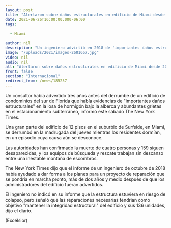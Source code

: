 ```yaml
---
layout: post
title: "Alertaron sobre daños estructurales en edificio de Miami desde 2018"
date: 2021-06-26T16:00:00.000-06:00
tags:
  
  - Miami
  
author: nil
description: "Un ingeniero advirtió en 2018 de 'importantes daños estructurales' en el edificio de 12 pisos que se derrumbó en Miami, revela The New York Times"
image: "/uploads/2021/images-2601657.jpg"
video: nil
audio: nil
alt: "Alertaron sobre daños estructurales en edificio de Miami desde 2018"
front: false
section: "Internacional"
redirect_from: /news/185257
---
```


Un consultor había advertido tres años antes del derrumbe de un edificio de condominios del sur de Florida que había evidencias de "importantes daños estructurales" en la losa de hormigón bajo la alberca y abundantes grietas en el estacionamiento subterráneo, informó este sábado The New York Times.

Una gran parte del edificio de 12 pisos en el suburbio de Surfside, en Miami, se derrumbó en la madrugada del jueves mientras los residentes dormían, en un episodio cuya causa aún se desconoce.

Las autoridades han confirmado la muerte de cuatro personas y 159 siguen desaparecidas, y los equipos de búsqueda y rescate trabajan sin descanso entre una inestable montaña de escombros.

The New York Times dijo que el informe de un ingeniero de octubre de 2018 había ayudado a dar forma a los planes para un proyecto de reparación que se pondría en marcha pronto, más de dos años y medio después de que los administradores del edificio fueran advertidos.

El ingeniero no indicó en su informe que la estructura estuviera en riesgo de colapso, pero señaló que las reparaciones necesarias tendrían como objetivo "mantener la integridad estructural" del edificio y sus 136 unidades, dijo el diario.

(Excélsior)